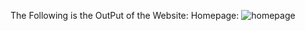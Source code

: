 The Following is the OutPut of the Website:
Homepage:
![homepage](https://github.com/pavankumarpilaka/Fastpay/assets/143637501/a89d4866-df6a-492e-905e-bec9cfbc0c70)

